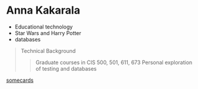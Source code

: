 
# Anna Kakarala

- Educational technology
- Star Wars and Harry Potter
- databases

> Technical Background
>> Graduate courses in CIS 500, 501, 611, 673
>> Personal exploration of testing and databases

[somecards](https://www.someecards.com/usercards/viewcard/MjAxMy1mNzc0MDc3YzgwNmJjYmM1/)
